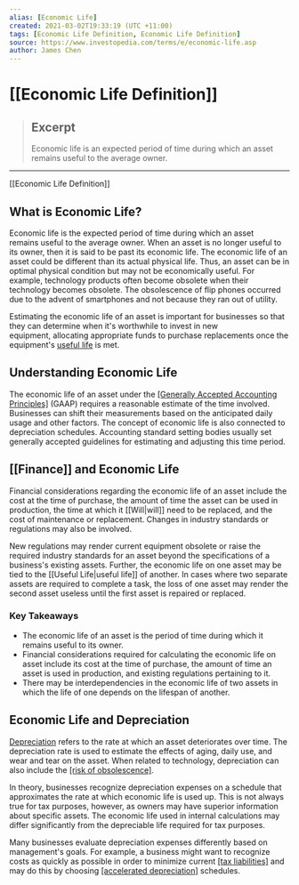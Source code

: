 ```yaml
---
alias: [Economic Life]
created: 2021-03-02T19:33:19 (UTC +11:00)
tags: [Economic Life Definition, Economic Life Definition]
source: https://www.investopedia.com/terms/e/economic-life.asp
author: James Chen
---
```


# [[Economic Life Definition]]

> ## Excerpt
> Economic life is an expected period of time during which an asset remains useful to the average owner.

---

[[Economic Life Definition]]
## What is Economic Life?

Economic life is the expected period of time during which an asset remains useful to the average owner. When an asset is no longer useful to its owner, then it is said to be past its economic life. The economic life of an asset could be different than its actual physical life. Thus, an asset can be in optimal physical condition but may not be economically useful. For example, technology products often become obsolete when their technology becomes obsolete. The obsolescence of flip phones occurred due to the advent of smartphones and not because they ran out of utility.

Estimating the economic life of an asset is important for businesses so that they can determine when it's worthwhile to invest in new equipment, allocating appropriate funds to purchase replacements once the equipment's [useful life](https://www.investopedia.com/terms/u/usefullife.asp) is met.

## Understanding Economic Life

The economic life of an asset under the [[Generally Accepted Accounting Principles]](https://www.investopedia.com/terms/g/gaap.asp) (GAAP) requires a reasonable estimate of the time involved. Businesses can shift their measurements based on the anticipated daily usage and other factors. The concept of economic life is also connected to depreciation schedules. Accounting standard setting bodies usually set generally accepted guidelines for estimating and adjusting this time period.

## [[Finance]] and Economic Life

Financial considerations regarding the economic life of an asset include the cost at the time of purchase, the amount of time the asset can be used in production, the time at which it [[Will|will]] need to be replaced, and the cost of maintenance or replacement. Changes in industry standards or regulations may also be involved.

New regulations may render current equipment obsolete or raise the required industry standards for an asset beyond the specifications of a business's existing assets. Further, the economic life on one asset may be tied to the [[Useful Life|useful life]] of another. In cases where two separate assets are required to complete a task, the loss of one asset may render the second asset useless until the first asset is repaired or replaced.

### Key Takeaways

-   The economic life of an asset is the period of time during which it remains useful to its owner.
-   Financial considerations required for calculating the economic life on asset include its cost at the time of purchase, the amount of time an asset is used in production, and existing regulations pertaining to it.
-   There may be interdependencies in the economic life of two assets in which the life of one depends on the lifespan of another.

## Economic Life and Depreciation

[Depreciation](https://www.investopedia.com/terms/d/depreciation.asp) refers to the rate at which an asset deteriorates over time. The depreciation rate is used to estimate the effects of aging, daily use, and wear and tear on the asset. When related to technology, depreciation can also include the [[risk of obsolescence]](https://www.investopedia.com/terms/o/obsolescencerisk.asp).

In theory, businesses recognize depreciation expenses on a schedule that approximates the rate at which economic life is used up. This is not always true for tax purposes, however, as owners may have superior information about specific assets. The economic life used in internal calculations may differ significantly from the depreciable life required for tax purposes.

Many businesses evaluate depreciation expenses differently based on management's goals. For example, a business might want to recognize costs as quickly as possible in order to minimize current [[tax liabilities]](https://www.investopedia.com/terms/t/taxliability.asp) and may do this by choosing [[accelerated depreciation]](https://www.investopedia.com/terms/a/accelerateddepreciation.asp) schedules.

